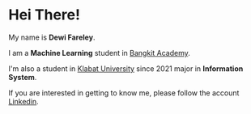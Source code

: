 # Hei There! 

My name is **Dewi Fareley**.

I am a **Machine Learning** student in [Bangkit Academy](https://id.linkedin.com/company/bangkit-academy).

I'm also a student in [Klabat University](https://www.unklab.ac.id/) since 2021 major in **Information System**.

If you are interested in getting to know me, please follow the account [Linkedin](https://www.linkedin.com/in/dewi-runtuwene-113490219 ).

